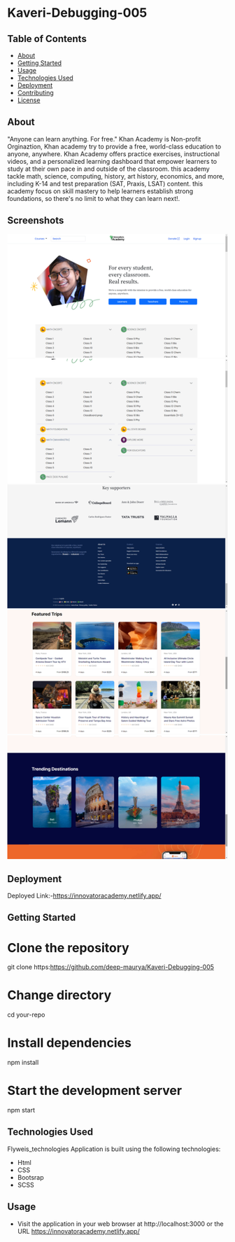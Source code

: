 # Kaveri-Debugging-005

## Table of Contents

- [About](#about)
- [Getting Started](#getting-started)
- [Usage](#usage)
- [Technologies Used](#technologies-used)
- [Deployment](#deployment)
- [Contributing](#contributing)
- [License](#license)

## About

"Anyone can learn anything. For free."
Khan Academy is Non-profit Orginaztion, Khan academy try to provide a free, world-class education to anyone, anywhere. Khan Academy offers practice exercises, instructional videos, and a personalized learning dashboard that empower learners to study at their own pace in and outside of the classroom. this academy tackle math, science, computing, history, art history, economics, and more, including K-14 and test preparation (SAT, Praxis, LSAT) content. this academy focus on skill mastery to help learners establish strong foundations, so there's no limit to what they can learn next!.

## Screenshots

![Screenshot 1](./Bootstrap/assest/pic1.png)
![Screenshot 2](./Bootstrap/assest/pic2.png)
![Screenshot 3](./Bootstrap/assest/pic3.png)
![Screenshot 3](./Bootstrap/assest/figma1.png)
![Screenshot 3](./Bootstrap/assest/figma2.png)

## Deployment

Deployed Link:-https://innovatoracademy.netlify.app/

## Getting Started

# Clone the repository

git clone https:https://github.com/deep-maurya/Kaveri-Debugging-005

# Change directory

cd your-repo

# Install dependencies

npm install

# Start the development server

npm start

## Technologies Used

Flyweis_technologies Application is built using the following technologies:

- Html
- CSS
- Bootsrap
- SCSS

## Usage

- Visit the application in your web browser at http://localhost:3000 or the URL https://innovatoracademy.netlify.app/
